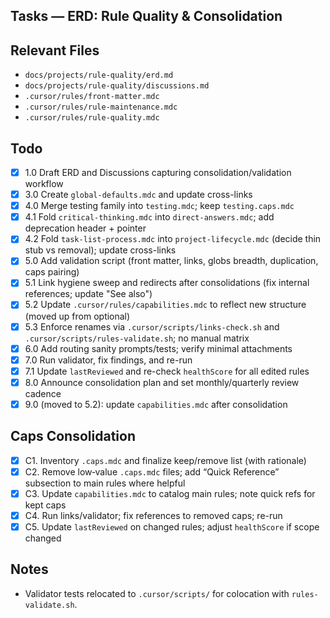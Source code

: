 ## Tasks — ERD: Rule Quality & Consolidation

## Relevant Files

- `docs/projects/rule-quality/erd.md`
- `docs/projects/rule-quality/discussions.md`
- `.cursor/rules/front-matter.mdc`
- `.cursor/rules/rule-maintenance.mdc`
- `.cursor/rules/rule-quality.mdc`

## Todo

- [x] 1.0 Draft ERD and Discussions capturing consolidation/validation workflow
- [x] 3.0 Create `global-defaults.mdc` and update cross-links
- [x] 4.0 Merge testing family into `testing.mdc`; keep `testing.caps.mdc`
- [x] 4.1 Fold `critical-thinking.mdc` into `direct-answers.mdc`; add deprecation header + pointer
- [x] 4.2 Fold `task-list-process.mdc` into `project-lifecycle.mdc` (decide thin stub vs removal); update cross-links
- [x] 5.0 Add validation script (front matter, links, globs breadth, duplication, caps pairing)
- [x] 5.1 Link hygiene sweep and redirects after consolidations (fix internal references; update "See also")
- [x] 5.2 Update `.cursor/rules/capabilities.mdc` to reflect new structure (moved up from optional)
- [x] 5.3 Enforce renames via `.cursor/scripts/links-check.sh` and `.cursor/scripts/rules-validate.sh`; no manual matrix
- [x] 6.0 Add routing sanity prompts/tests; verify minimal attachments
- [x] 7.0 Run validator, fix findings, and re-run
- [x] 7.1 Update `lastReviewed` and re-check `healthScore` for all edited rules
- [x] 8.0 Announce consolidation plan and set monthly/quarterly review cadence
- [x] 9.0 (moved to 5.2): update `capabilities.mdc` after consolidation

## Caps Consolidation

- [x] C1. Inventory `.caps.mdc` and finalize keep/remove list (with rationale)
- [x] C2. Remove low‑value `.caps.mdc` files; add “Quick Reference” subsection to main rules where helpful
- [x] C3. Update `capabilities.mdc` to catalog main rules; note quick refs for kept caps
- [x] C4. Run links/validator; fix references to removed caps; re-run
- [x] C5. Update `lastReviewed` on changed rules; adjust `healthScore` if scope changed

## Notes

- Validator tests relocated to `.cursor/scripts/` for colocation with `rules-validate.sh`.
